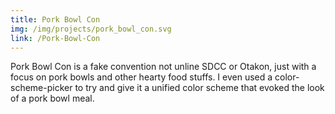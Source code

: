 ```yaml
---
title: Pork Bowl Con
img: /img/projects/pork_bowl_con.svg
link: /Pork-Bowl-Con
---
```

Pork Bowl Con is a fake convention not unline SDCC or Otakon, just with a focus on pork bowls and other hearty food stuffs. I even used a color-scheme-picker to try and give it a unified color scheme that evoked the look of a pork bowl meal.

